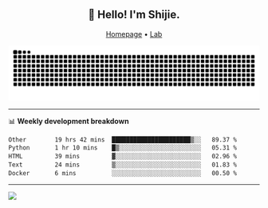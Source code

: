 <h2 align="center">👋 Hello! I'm Shijie.</h2>
<p align="center">
  <a href="https://xu-shi-jie.github.io"> Homepage</a> •
  <a href="https://onodalab.ees.hokudai.ac.jp"> Lab </a>
</p>

![Snake animation](https://github.com/xu-shi-jie/xu-shi-jie/blob/output/github-snake.svg)


-------

📊 **Weekly development breakdown**
<!--START_SECTION:waka-->

```txt
Other        19 hrs 42 mins  ██████████████████████▒░░   89.37 %
Python       1 hr 10 mins    █▒░░░░░░░░░░░░░░░░░░░░░░░   05.31 %
HTML         39 mins         ▓░░░░░░░░░░░░░░░░░░░░░░░░   02.96 %
Text         24 mins         ▒░░░░░░░░░░░░░░░░░░░░░░░░   01.83 %
Docker       6 mins          ░░░░░░░░░░░░░░░░░░░░░░░░░   00.50 %
```

<!--END_SECTION:waka-->

-------
![](https://komarev.com/ghpvc/?username=xu-shi-jie&style=flat-square&color=blue) 
